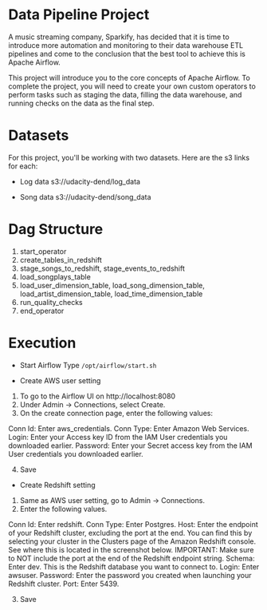 # Data Pipeline Project

A music streaming company, Sparkify, has decided that it is time to introduce more automation and monitoring to their data warehouse ETL pipelines and come to the conclusion that the best tool to achieve this is Apache Airflow.

This project will introduce you to the core concepts of Apache Airflow. To complete the project, you will need to create your own custom operators to perform tasks such as staging the data, filling the data warehouse, and running checks on the data as the final step.

# Datasets

For this project, you'll be working with two datasets. Here are the s3 links for each:

- Log data
s3://udacity-dend/log_data

- Song data
s3://udacity-dend/song_data

# Dag Structure
1. start_operator
2. create_tables_in_redshift
3. stage_songs_to_redshift, stage_events_to_redshift
4. load_songplays_table
5. load_user_dimension_table, load_song_dimension_table, load_artist_dimension_table, load_time_dimension_table
6. run_quality_checks
7. end_operator

# Execution
- Start Airflow
Type `/opt/airflow/start.sh`

- Create AWS user setting
1. To go to the Airflow UI on http://localhost:8080
2. Under Admin -> Connections, select Create.
3. On the create connection page, enter the following values:

Conn Id: Enter aws_credentials.
Conn Type: Enter Amazon Web Services.
Login: Enter your Access key ID from the IAM User credentials you downloaded earlier.
Password: Enter your Secret access key from the IAM User credentials you downloaded earlier.

4. Save

- Create Redshift setting
1. Same as AWS user setting, go to Admin -> Connections.
2. Enter the following values.

Conn Id: Enter redshift.
Conn Type: Enter Postgres.
Host: Enter the endpoint of your Redshift cluster, excluding the port at the end. You can find this by selecting your cluster in the Clusters page of the Amazon Redshift console. See where this is located in the screenshot below. IMPORTANT: Make sure to NOT include the port at the end of the Redshift endpoint string.
Schema: Enter dev. This is the Redshift database you want to connect to.
Login: Enter awsuser.
Password: Enter the password you created when launching your Redshift cluster.
Port: Enter 5439.

3. Save